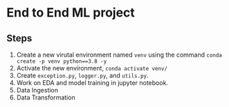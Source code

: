 # End to End ML project

## Steps

1. Create a new virutal environment named `venv` using the command `conda create -p venv python==3.8 -y`
2. Activate the new environment, `conda activate venv/`
3. Create `exception.py`, `logger.py`, and `utils.py`.
4. Work on EDA and model training in jupyter notebook.
5. Data Ingestion
6. Data Transformation
